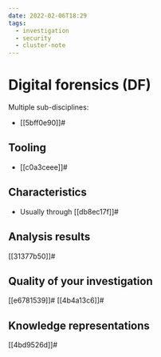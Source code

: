 ```yaml
---
date: 2022-02-06T18:29
tags:
  - investigation
  - security
  - cluster-note
---
```


# Digital forensics (DF)

Multiple sub-disciplines:

- [[5bff0e90]]# 

## Tooling

- [[c0a3ceee]]#

## Characteristics

- Usually through [[db8ec17f]]#

## Analysis results

[[31377b50]]#

## Quality of your investigation

[[e6781539]]#
[[4b4a13c6]]#

## Knowledge representations

[[4bd9526d]]#
